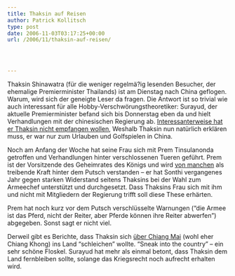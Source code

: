 ```yaml
---
title: Thaksin auf Reisen
author: Patrick Kollitsch
type: post
date: 2006-11-03T03:17:25+00:00
url: /2006/11/thaksin-auf-reisen/




---
```

Thaksin Shinawatra (für die weniger regelmä?ig lesenden Besucher, der ehemalige Premierminister Thailands) ist am Dienstag nach China geflogen. Warum, wird sich der geneigte Leser da fragen. Die Antwort ist so trivial wie auch interessant für alle Hobby-Verschwörungstheoretiker: Surayud, der aktuelle Premierminister befand sich bis Donnerstag eben da und hielt Verhandlungen mit der chinesischen Regierung ab. [Interessanterweise hat er Thaksin nicht empfangen wollen][1], Weshalb Thaksin nun natürlich erklären muss, er war nur zum Urlauben und Golfspielen in China. 

Noch am Anfang der Woche hat seine Frau sich mit Prem Tinsulanonda getroffen und Verhandlungen hinter verschlossenen Tueren geführt. Prem ist der Vorsitzende des Geheimrates des Königs und wird [von manchen][2] als treibende Kraft hinter dem Putsch verstanden &#8211; er hat Sonthi vergangenes Jahr gegen starken Widerstand seitens Thaksins bei der Wahl zum Armeechef unterstützt und durchgesetzt. Dass Thaksins Frau sich mit ihm und nicht mit Mitgliedern der Regierung trifft soll diese These erhärten. 

Prem hat noch kurz vor dem Putsch verschlüsselte Warnungen (&#8220;die Armee ist das Pferd, nicht der Reiter, aber Pferde können ihre Reiter abwerfen&#8221;) abgegeben. Sonst sagt er nicht viel. 

Derweil gibt es Berichte, dass Thaksin sich [über Chiang Mai][3] (wohl eher Chiang Khong) ins Land &#8220;schleichen&#8221; wollte. &#8220;Sneak into the country&#8221; &#8211; ein sehr schöne Floskel. Surayud hat mehr als einmal betont, dass Thaksin dem Land fernbleiben sollte, solange das Kriegsrecht noch aufrecht erhalten wird.

 [1]: http://www.nationmultimedia.com/breakingnews/read.php?newsid=30017816
 [2]: http://atimes.com/atimes/Southeast_Asia/HK02Ae01.html
 [3]: http://www.nationmultimedia.com/breakingnews/read.php?newsid=30017944